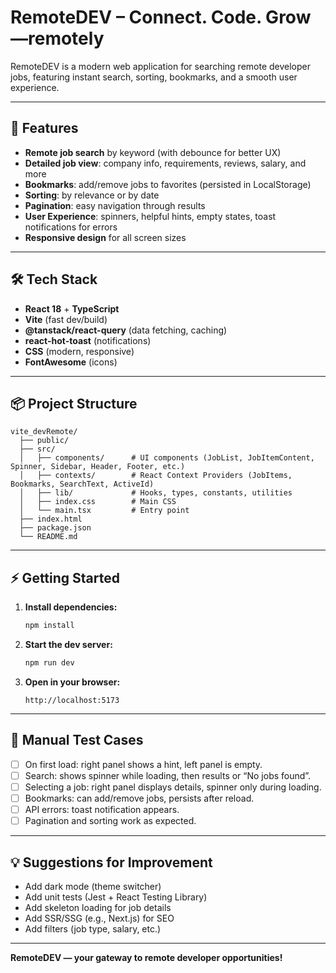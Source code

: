 # RemoteDEV – Connect. Code. Grow—remotely

RemoteDEV is a modern web application for searching remote developer jobs, featuring instant search, sorting, bookmarks, and a smooth user experience.

---

## 🚀 Features

- **Remote job search** by keyword (with debounce for better UX)
- **Detailed job view**: company info, requirements, reviews, salary, and more
- **Bookmarks**: add/remove jobs to favorites (persisted in LocalStorage)
- **Sorting**: by relevance or by date
- **Pagination**: easy navigation through results
- **User Experience**: spinners, helpful hints, empty states, toast notifications for errors
- **Responsive design** for all screen sizes

---

## 🛠️ Tech Stack

- **React 18** + **TypeScript**
- **Vite** (fast dev/build)
- **@tanstack/react-query** (data fetching, caching)
- **react-hot-toast** (notifications)
- **CSS** (modern, responsive)
- **FontAwesome** (icons)

---

## 📦 Project Structure

```
vite_devRemote/
  ├── public/
  ├── src/
  │   ├── components/      # UI components (JobList, JobItemContent, Spinner, Sidebar, Header, Footer, etc.)
  │   ├── contexts/        # React Context Providers (JobItems, Bookmarks, SearchText, ActiveId)
  │   ├── lib/             # Hooks, types, constants, utilities
  │   ├── index.css        # Main CSS
  │   └── main.tsx         # Entry point
  ├── index.html
  ├── package.json
  └── README.md
```

---

## ⚡️ Getting Started

1. **Install dependencies:**
   ```bash
   npm install
   ```
2. **Start the dev server:**
   ```bash
   npm run dev
   ```
3. **Open in your browser:**
   ```
   http://localhost:5173
   ```

---

## 🧪 Manual Test Cases

- [ ] On first load: right panel shows a hint, left panel is empty.
- [ ] Search: shows spinner while loading, then results or “No jobs found”.
- [ ] Selecting a job: right panel displays details, spinner only during loading.
- [ ] Bookmarks: can add/remove jobs, persists after reload.
- [ ] API errors: toast notification appears.
- [ ] Pagination and sorting work as expected.

---

## 💡 Suggestions for Improvement

- Add dark mode (theme switcher)
- Add unit tests (Jest + React Testing Library)
- Add skeleton loading for job details
- Add SSR/SSG (e.g., Next.js) for SEO
- Add filters (job type, salary, etc.)

---

**RemoteDEV — your gateway to remote developer opportunities!**
